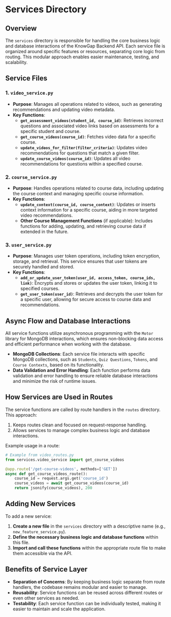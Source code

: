 # Services Directory

## Overview

The `services` directory is responsible for handling the core business logic and database interactions of the KnowGap Backend API. Each service file is organized around specific features or resources, separating core logic from routing. This modular approach enables easier maintenance, testing, and scalability.

## Service Files

### 1. `video_service.py`
- **Purpose**: Manages all operations related to videos, such as generating recommendations and updating video metadata.
- **Key Functions**:
  - **`get_assessment_videos(student_id, course_id)`**: Retrieves incorrect questions and associated video links based on assessments for a specific student and course.
  - **`get_course_videos(course_id)`**: Fetches video data for a specific course.
  - **`update_videos_for_filter(filter_criteria)`**: Updates video recommendations for questions that match a given filter.
  - **`update_course_videos(course_id)`**: Updates all video recommendations for questions within a specified course.

### 2. `course_service.py`
- **Purpose**: Handles operations related to course data, including updating the course context and managing specific course information.
- **Key Functions**:
  - **`update_context(course_id, course_context)`**: Updates or inserts context information for a specific course, aiding in more targeted video recommendations.
  - **Other Course Management Functions** (if applicable): Includes functions for adding, updating, and retrieving course data if extended in the future.

### 3. `user_service.py`
- **Purpose**: Manages user token operations, including token encryption, storage, and retrieval. This service ensures that user tokens are securely handled and stored.
- **Key Functions**:
  - **`add_or_update_user_token(user_id, access_token, course_ids, link)`**: Encrypts and stores or updates the user token, linking it to specified courses.
  - **`get_user_token(user_id)`**: Retrieves and decrypts the user token for a specific user, allowing for secure access to course data and recommendations.

## Async Flow and Database Interactions

All service functions utilize asynchronous programming with the `Motor` library for MongoDB interactions, which ensures non-blocking data access and efficient performance when working with the database.

- **MongoDB Collections**: Each service file interacts with specific MongoDB collections, such as `Students`, `Quiz Questions`, `Tokens`, and `Course Contexts`, based on its functionality.
- **Data Validation and Error Handling**: Each function performs data validation and error handling to ensure reliable database interactions and minimize the risk of runtime issues.

## How Services are Used in Routes

The service functions are called by route handlers in the `routes` directory. This approach:
1. Keeps routes clean and focused on request-response handling.
2. Allows services to manage complex business logic and database interactions.

Example usage in a route:
```python
# Example from video_routes.py
from services.video_service import get_course_videos

@app.route('/get-course-videos', methods=['GET'])
async def get_course_videos_route():
    course_id = request.args.get('course_id')
    course_videos = await get_course_videos(course_id)
    return jsonify(course_videos), 200
```

## Adding New Services

To add a new service:

1. **Create a new file** in the `services` directory with a descriptive name (e.g., `new_feature_service.py`).
2. **Define the necessary business logic and database functions** within this file.
3. **Import and call these functions** within the appropriate route file to make them accessible via the API.

## Benefits of Service Layer

- **Separation of Concerns**: By keeping business logic separate from route handlers, the codebase remains modular and easier to manage.
- **Reusability**: Service functions can be reused across different routes or even other services as needed.
- **Testability**: Each service function can be individually tested, making it easier to maintain and scale the application.

